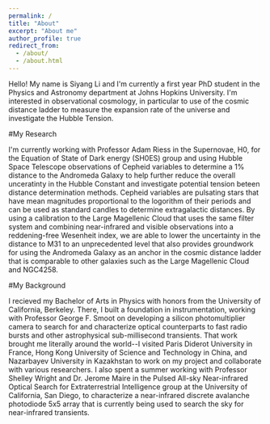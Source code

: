 ```yaml
---
permalink: /
title: "About"
excerpt: "About me"
author_profile: true
redirect_from: 
  - /about/
  - /about.html
---
```


Hello! My name is Siyang Li and I'm currently a first year PhD student in the Physics and Astronomy department at Johns Hopkins University. I'm interested in observational cosmology, in particular to use of the cosmic distance ladder to measure the expansion rate of the universe and investigate the Hubble Tension. 

#My Research

I'm currently working with Professor Adam Riess in the Supernovae, H0, for the Equation of State of Dark energy (SH0ES) group and using Hubble Space Telescope observations of Cepheid variables to determine a 1% distance to the Andromeda Galaxy to help further reduce the overall unceratinty in the Hubble Constant and investigate potential tension beteen distance determination methods. Cepheid variables are pulsating stars that have mean magnitudes proportional to the logorithm of their periods and can be used as standard candles to determine extragalactic distances. By using a calibration to the Large Magellenic Cloud that uses the same filter system and combining near-infrared and visible observations into a reddening-free Wesenheit index, we are able to lower the uncertainty in the distance to M31 to an unprecedented level that also provides groundwork for using the Andromeda Galaxy as an anchor in the cosmic distance ladder that is comparable to other galaxies such as the Large Magellenic Cloud and NGC4258.


#My Background

I recieved my Bachelor of Arts in Physics with honors from the University of California, Berkeley. There, I built a foundation in instrumentation, working with Professor George F. Smoot on developing a silicon photomultiplier camera to search for and characterize optical counterparts to fast radio bursts and other astrophysical sub-millisecond transients. That work brought me literally around the world--I visited Paris Diderot University in France, Hong Kong University of Science and Technology in China, and Nazarbayev University in Kazakhstan to work on my project and collaborate with various researchers. I also spent a summer working with Professor Shelley Wright and Dr. Jerome Maire in the Pulsed All-sky Near-infrared Optical Search for Extraterrestrial Intelligence group at the University of California, San Diego, to characterize a near-infrared discrete avalanche photodiode 5x5 array that is currently being used to search the sky for near-infrared transients.

